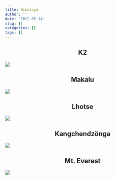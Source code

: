 ```yaml
---
title: Himalaya
author: ''
date: '2022-05-14'
slug: []
categories: []
tags: []
---
```


<style>
h2{
  text-align: center;
}
</style>



## K2
![](/img/maps/wireframe_himalaya/k2.png)

## Makalu
![](/img/maps/wireframe_himalaya/makalu.png)

## Lhotse
![](/img/maps/wireframe_himalaya/Lhotse.png)

## Kangchendzönga
![](/img/maps/wireframe_himalaya/Kangchendzönga.png)

## Mt. Everest
![](/img/maps/wireframe_himalaya/mteverest.png)

